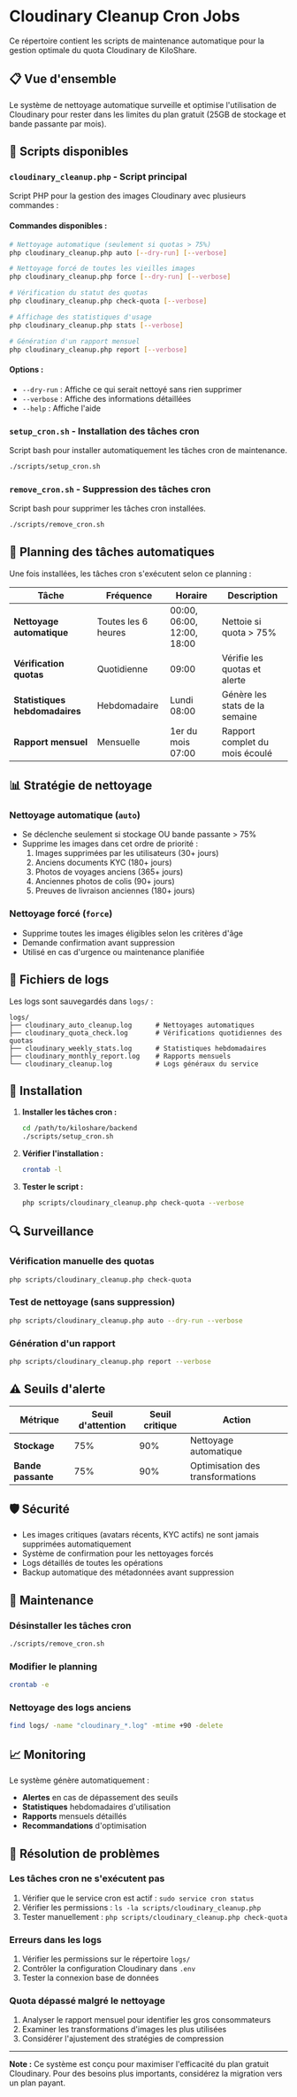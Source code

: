 # Cloudinary Cleanup Cron Jobs

Ce répertoire contient les scripts de maintenance automatique pour la gestion optimale du quota Cloudinary de KiloShare.

## 📋 Vue d'ensemble

Le système de nettoyage automatique surveille et optimise l'utilisation de Cloudinary pour rester dans les limites du plan gratuit (25GB de stockage et bande passante par mois).

## 🔧 Scripts disponibles

### `cloudinary_cleanup.php` - Script principal
Script PHP pour la gestion des images Cloudinary avec plusieurs commandes :

#### Commandes disponibles :
```bash
# Nettoyage automatique (seulement si quotas > 75%)
php cloudinary_cleanup.php auto [--dry-run] [--verbose]

# Nettoyage forcé de toutes les vieilles images
php cloudinary_cleanup.php force [--dry-run] [--verbose]

# Vérification du statut des quotas
php cloudinary_cleanup.php check-quota [--verbose]

# Affichage des statistiques d'usage
php cloudinary_cleanup.php stats [--verbose]

# Génération d'un rapport mensuel
php cloudinary_cleanup.php report [--verbose]
```

#### Options :
- `--dry-run` : Affiche ce qui serait nettoyé sans rien supprimer
- `--verbose` : Affiche des informations détaillées
- `--help` : Affiche l'aide

### `setup_cron.sh` - Installation des tâches cron
Script bash pour installer automatiquement les tâches cron de maintenance.

```bash
./scripts/setup_cron.sh
```

### `remove_cron.sh` - Suppression des tâches cron  
Script bash pour supprimer les tâches cron installées.

```bash
./scripts/remove_cron.sh
```

## 📅 Planning des tâches automatiques

Une fois installées, les tâches cron s'exécutent selon ce planning :

| Tâche | Fréquence | Horaire | Description |
|-------|-----------|---------|-------------|
| **Nettoyage automatique** | Toutes les 6 heures | 00:00, 06:00, 12:00, 18:00 | Nettoie si quota > 75% |
| **Vérification quotas** | Quotidienne | 09:00 | Vérifie les quotas et alerte |
| **Statistiques hebdomadaires** | Hebdomadaire | Lundi 08:00 | Génère les stats de la semaine |
| **Rapport mensuel** | Mensuelle | 1er du mois 07:00 | Rapport complet du mois écoulé |

## 📊 Stratégie de nettoyage

### Nettoyage automatique (`auto`)
- Se déclenche seulement si stockage OU bande passante > 75%
- Supprime les images dans cet ordre de priorité :
  1. Images supprimées par les utilisateurs (30+ jours)
  2. Anciens documents KYC (180+ jours) 
  3. Photos de voyages anciens (365+ jours)
  4. Anciennes photos de colis (90+ jours)
  5. Preuves de livraison anciennes (180+ jours)

### Nettoyage forcé (`force`)
- Supprime toutes les images éligibles selon les critères d'âge
- Demande confirmation avant suppression
- Utilisé en cas d'urgence ou maintenance planifiée

## 📁 Fichiers de logs

Les logs sont sauvegardés dans `logs/` :

```
logs/
├── cloudinary_auto_cleanup.log      # Nettoyages automatiques
├── cloudinary_quota_check.log       # Vérifications quotidiennes des quotas
├── cloudinary_weekly_stats.log      # Statistiques hebdomadaires  
├── cloudinary_monthly_report.log    # Rapports mensuels
└── cloudinary_cleanup.log           # Logs généraux du service
```

## 🚀 Installation

1. **Installer les tâches cron :**
   ```bash
   cd /path/to/kiloshare/backend
   ./scripts/setup_cron.sh
   ```

2. **Vérifier l'installation :**
   ```bash
   crontab -l
   ```

3. **Tester le script :**
   ```bash
   php scripts/cloudinary_cleanup.php check-quota --verbose
   ```

## 🔍 Surveillance

### Vérification manuelle des quotas
```bash
php scripts/cloudinary_cleanup.php check-quota
```

### Test de nettoyage (sans suppression)
```bash
php scripts/cloudinary_cleanup.php auto --dry-run --verbose
```

### Génération d'un rapport
```bash
php scripts/cloudinary_cleanup.php report --verbose
```

## ⚠️ Seuils d'alerte

| Métrique | Seuil d'attention | Seuil critique | Action |
|----------|-------------------|----------------|---------|
| **Stockage** | 75% | 90% | Nettoyage automatique |
| **Bande passante** | 75% | 90% | Optimisation des transformations |

## 🛡️ Sécurité

- Les images critiques (avatars récents, KYC actifs) ne sont jamais supprimées automatiquement
- Système de confirmation pour les nettoyages forcés
- Logs détaillés de toutes les opérations
- Backup automatique des métadonnées avant suppression

## 🔧 Maintenance

### Désinstaller les tâches cron
```bash
./scripts/remove_cron.sh
```

### Modifier le planning
```bash
crontab -e
```

### Nettoyage des logs anciens
```bash
find logs/ -name "cloudinary_*.log" -mtime +90 -delete
```

## 📈 Monitoring

Le système génère automatiquement :
- **Alertes** en cas de dépassement des seuils
- **Statistiques** hebdomadaires d'utilisation  
- **Rapports** mensuels détaillés
- **Recommandations** d'optimisation

## 🚨 Résolution de problèmes

### Les tâches cron ne s'exécutent pas
1. Vérifier que le service cron est actif : `sudo service cron status`
2. Vérifier les permissions : `ls -la scripts/cloudinary_cleanup.php`
3. Tester manuellement : `php scripts/cloudinary_cleanup.php check-quota`

### Erreurs dans les logs
1. Vérifier les permissions sur le répertoire `logs/`
2. Contrôler la configuration Cloudinary dans `.env`
3. Tester la connexion base de données

### Quota dépassé malgré le nettoyage
1. Analyser le rapport mensuel pour identifier les gros consommateurs
2. Examiner les transformations d'images les plus utilisées
3. Considérer l'ajustement des stratégies de compression

---

**Note :** Ce système est conçu pour maximiser l'efficacité du plan gratuit Cloudinary. Pour des besoins plus importants, considérez la migration vers un plan payant.